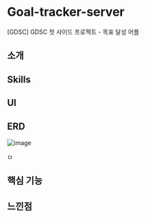 # Goal-tracker-server
[GDSC] GDSC 첫 사이드 프로젝트 - 목표 달성 어플

## 소개

## Skills


## UI

## ERD

![image](https://github.com/OOOIOOOIO/Goal-tracker-server/assets/74396651/d26aa86c-32eb-4bd5-bf55-1119bc34ed29)

ㅁ

## 핵심 기능

## 느낀점
